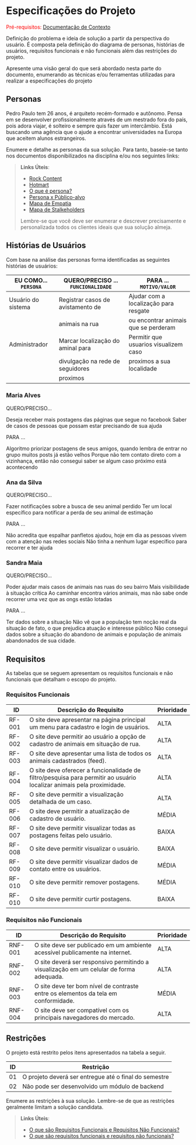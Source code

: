 # Especificações do Projeto

<span style="color:red">Pré-requisitos: <a href="1-Documentação de Contexto.md"> Documentação de Contexto</a></span>

Definição do problema e ideia de solução a partir da perspectiva do usuário. É composta pela definição do diagrama de personas, histórias de usuários, requisitos funcionais e não funcionais além das restrições do projeto.

Apresente uma visão geral do que será abordado nesta parte do documento, enumerando as técnicas e/ou ferramentas utilizadas para realizar a especificações do projeto

## Personas

Pedro Paulo tem 26 anos, é arquiteto recém-formado e autônomo. Pensa em se desenvolver profissionalmente através de um mestrado fora do país, pois adora viajar, é solteiro e sempre quis fazer um intercâmbio. Está buscando uma agência que o ajude a encontrar universidades na Europa que aceitem alunos estrangeiros.

Enumere e detalhe as personas da sua solução. Para tanto, baseie-se tanto nos documentos disponibilizados na disciplina e/ou nos seguintes links:

> **Links Úteis**:
>
> - [Rock Content](https://rockcontent.com/blog/personas/)
> - [Hotmart](https://blog.hotmart.com/pt-br/como-criar-persona-negocio/)
> - [O que é persona?](https://resultadosdigitais.com.br/blog/persona-o-que-e/)
> - [Persona x Público-alvo](https://flammo.com.br/blog/persona-e-publico-alvo-qual-a-diferenca/)
> - [Mapa de Empatia](https://resultadosdigitais.com.br/blog/mapa-da-empatia/)
> - [Mapa de Stalkeholders](https://www.racecomunicacao.com.br/blog/como-fazer-o-mapeamento-de-stakeholders/)
>
> Lembre-se que você deve ser enumerar e descrever precisamente e personalizada todos os clientes ideais que sua solução almeja.

## Histórias de Usuários

Com base na análise das personas forma identificadas as seguintes histórias de usuários:

| EU COMO... `PERSONA` | QUERO/PRECISO ... `FUNCIONALIDADE` | PARA ... `MOTIVO/VALOR`               |
| -------------------- | ---------------------------------- | ------------------------------------- |
| Usuário do sistema   | Registrar casos de avistamento de  | Ajudar com a localização para resgate |
|                      | animais na rua                     | ou encontrar animais que se perderam  |
| Administrador        | Marcar localização do aminal para  | Permitir que usuarios visualizem caso |
|                      | divulgação na rede de seguidores   | proximos a sua localidade             |
|                      | proximos                           |                                       |

### Maria Alves

QUERO/PRECISO...

Deseja receber mais postagens das páginas que segue no facebook
Saber de casos de pessoas que possam estar precisando de sua ajuda

PARA ...

Algoritmo priorizar postagens de seus amigos, quando lembra de entrar no grupo muitos posts já estão velhos
Porque não tem contato direto com a vizinhança, então não consegui saber se algum caso próximo está acontecendo

### Ana da Silva

QUERO/PRECISO...

Fazer notificações sobre a busca de seu animal perdido
Ter um local específico para notificar a perda de seu animal de estimação

PARA ...

Não acredita que espalhar panfletos ajudou, hoje em dia as pessoas vivem com a atenção nas redes sociais
Não tinha a nenhum lugar específico para recorrer e ter ajuda

### Sandra Maia

QUERO/PRECISO...

Poder ajudar mais casos de animais nas ruas do seu bairro
Mais visibilidade à situação crítica
Ao caminhar encontra vários animais, mas não sabe onde recorrer uma vez que as ongs estão lotadas

PARA ...

Ter dados sobre a situação
Não vê que a população tem noção real da situação de fato, o que prejudica atuação e interesse público
Não consegui dados sobre a situação do abandono de animais e população de animais abandonados de sua cidade.

## Requisitos

As tabelas que se seguem apresentam os requisitos funcionais e não funcionais que detalham o escopo do projeto.

### Requisitos Funcionais

| ID     | Descrição do Requisito                                                                                                | Prioridade |
| ------ | --------------------------------------------------------------------------------------------------------------------- | ---------- |
| RF-001 | O site deve apresentar na página principal um menu para cadastro e login de usuários.                                 | ALTA       |
| RF-002 | O site deve permitir ao usuário a opção de cadastro de animais em situação de rua.                                    | ALTA       |
| RF-003 | O site deve apresentar uma lista de todos os animais cadastrados (feed).                                              | ALTA       |
| RF-004 | O site deve oferecer a funcionalidade de filtro/pesquisa para permitir ao usuário localizar animais pela proximidade. | ALTA       |
| RF-005 | O site deve permitir a visualização detalhada de um caso.                                                             | ALTA       |
| RF-006 | O site deve permitir a atualização de cadastro de usuário.                                                            | MÉDIA      |
| RF-007 | O site deve permitir visualizar todas as postagens feitas pelo usuário.                                               | BAIXA      |
| RF-008 | O site deve permitir visualizar o usuário.                                                                            | BAIXA      |
| RF-009 | O site deve permitir visualizar dados de contato entre os usuários.                                                   | MÉDIA      |
| RF-010 | O site deve permitir remover postagens.                                                                               | MÉDIA      |
| RF-010 | O site deve permitir curtir postagens.                                                                                | BAIXA      |

### Requisitos não Funcionais

| ID      | Descrição do Requisito                                                                  | Prioridade |
| ------- | --------------------------------------------------------------------------------------- | ---------- |
| RNF-001 | O site deve ser publicado em um ambiente acessível publicamente na internet.            | ALTA       |
| RNF-002 | O site deverá ser responsivo permitindo a visualização em um celular de forma adequada. | ALTA       |
| RNF-003 | O site deve ter bom nível de contraste entre os elementos da tela em conformidade.      | MÉDIA      |
| RNF-004 | O site deve ser compatível com os principais navegadores do mercado.                    | ALTA       |

## Restrições

O projeto está restrito pelos itens apresentados na tabela a seguir.

| ID  | Restrição                                             |
| --- | ----------------------------------------------------- |
| 01  | O projeto deverá ser entregue até o final do semestre |
| 02  | Não pode ser desenvolvido um módulo de backend        |

Enumere as restrições à sua solução. Lembre-se de que as restrições geralmente limitam a solução candidata.

> **Links Úteis**:
>
> - [O que são Requisitos Funcionais e Requisitos Não Funcionais?](https://codificar.com.br/requisitos-funcionais-nao-funcionais/)
> - [O que são requisitos funcionais e requisitos não funcionais?](https://analisederequisitos.com.br/requisitos-funcionais-e-requisitos-nao-funcionais-o-que-sao/)
